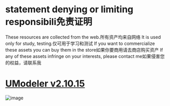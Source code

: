# statement denying or limiting responsibili免责证明
These resources are collected from the web.所有资产均来自网络
It is used only for study, testing.仅可用于学习和测试
If you want to commercialize these assets you can buy them in the store如果你要商用请去商店购买资产
If any of these assets infringe on your interests, please contact me如果侵害您的权益，请联系我

# [UModeler v2.10.15](https://url52.ctfile.com/f/18305852-1030323799-b00499?p=1352 "下载")
![image](https://assetstore-cdn-china-v1.unitychina.cn/key-image/263b208b-0678-4b56-a9f5-51538f7c72cf.webp)
